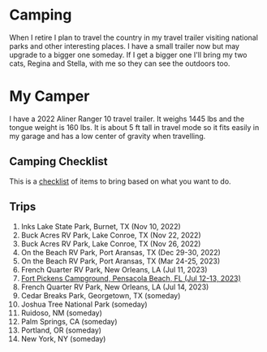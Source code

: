 # Camping

When I retire I plan to travel the country in my travel trailer visiting national parks and other interesting places. I have a small trailer now but may upgrade to a bigger one someday. If I get a bigger one I'll bring my two cats, Regina and Stella, with me so they can see the outdoors too.


# My Camper

I have a 2022 Aliner Ranger 10 travel trailer.  It weighs 1445 lbs and the tongue weight is 160 lbs. It is about 5 ft tall in travel mode so it fits easily in my garage and has a low center of gravity when travelling.


## Camping Checklist

This is a [checklist](https://patrickaregan.github.io/tech-index/camping/checklist) of items to bring based on what you want to do.


## Trips

1. Inks Lake State Park, Burnet, TX (Nov 10, 2022)
2. Buck Acres RV Park, Lake Conroe, TX (Nov 22, 2022)
3. Buck Acres RV Park, Lake Conroe, TX (Nov 26, 2022)
4. On the Beach RV Park, Port Aransas, TX (Dec 29-30, 2022)
5. On the Beach RV Park, Port Aransas, TX (Mar 24-25, 2023)
6. French Quarter RV Park, New Orleans, LA (Jul 11, 2023)
7. [Fort Pickens Campground, Pensacola Beach, FL (Jul 12-13, 2023)](https://patrickaregan.github.io/tech-index/camping/fortpickens)
8. French Quarter RV Park, New Orleans, LA (Jul 14, 2023)
9. Cedar Breaks Park, Georgetown, TX (someday)
10. Joshua Tree National Park (someday)
11. Ruidoso, NM (someday)
12. Palm Springs, CA (someday)
13. Portland, OR (someday)
14. New York, NY (someday)